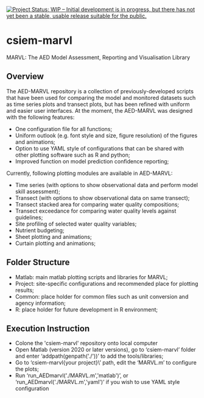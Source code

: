 [![Project Status: WIP – Initial development is in progress, but there has not yet been a stable, usable release suitable for the public.](https://www.repostatus.org/badges/latest/wip.svg)](https://www.repostatus.org/#wip)

# csiem-marvl
MARVL: The AED Model Assessment, Reporting and Visualisation Library

## Overview
The AED-MARVL repository is a collection of previously-developed scripts that have been used for comparing the model and monitored datasets such as time series plots and transect plots, but has been refined with uniform and easier user interfaces. At the moment, the AED-MARVL was designed with the following features:
- One configuration file for all functions;
- Uniform outlook (e.g. font style and size, figure resolution) of the figures and animations;
- Option to use YAML style of configurations that can be shared with other plotting software such as R and python;
- Improved function on model prediction confidence reporting;

Currently, following plotting modules are available in AED-MARVL: 
- Time series (with options to show observational data and perform model skill assessment);
- Transect (with options to show observational data on same transect);
- Transect stacked area for comparing water quality compositions;
- Transect exceedance for comparing water quality levels against guidelines;
- Site profiling of selected water quality variables;
- Nutrient budgeting;
- Sheet plotting and animations;
- Curtain plotting and animations;

## Folder Structure
- Matlab: main matlab plotting scripts and libraries for MARVL;
- Project: site-specific configurations and recommended place for plotting results;
- Common: place holder for common files such as unit conversion and agency information;
- R: place holder for future development in R environment;

## Execution Instruction
- Colone the 'csiem-marvl' repository onto local computer
- Open Matlab (version 2020 or later versions), go to ‘csiem-marvl’ folder and enter ‘addpath(genpath('./'))’ to add the tools/libraries;
- Go to ‘csiem-marvl\{your project}\’ path, edit the ‘MARVL.m’ to configure the plots;
- Run ‘run_AEDmarvl('./MARVL.m','matlab')’, or ‘run_AEDmarvl('./MARVL.m','yaml')’ if you wish to use YAML style configuration


 